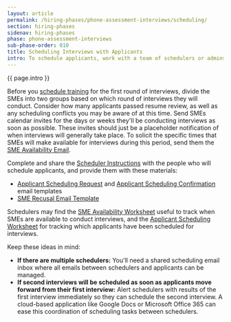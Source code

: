 ```yaml
---
layout: article
permalink: /hiring-phases/phone-assessment-interviews/scheduling/
section: hiring-phases
sidenav: hiring-phases
phase: phone-assessment-interviews
sub-phase-order: 010
title: Scheduling Interviews with Applicants
intro: To schedule applicants, work with a team of schedulers or admins who can coordinate SME schedules with applicant availability.
---
```


<p class="usa-intro">
  {{ page.intro }}
</p>

Before you [schedule training](training.md) for the first round of interviews, divide the SMEs into two groups based on which round of interviews they will conduct. Consider how many applicants passed resume review, as well as any scheduling conflicts you may be aware of at this time. Send SMEs calendar invites for the days or weeks they'll be conducting interviews as soon as possible. These invites should just be a placeholder notification of when interviews will generally take place. To solicit the specific times that SMEs will make available for interviews during this period, send them the <a href="{{site.baseurl}}/toolkit/phone-assessment-interviews/email-template-sme-avialability/">SME Availability Email</a>.

Complete and share the <a href="{{site.baseurl}}/toolkit/phone-assessment-interviews/interview-scheduling-instructions/">Scheduler Instructions</a> with the people who will schedule applicants, and provide them with these materials:

- <a href="{{site.baseurl}}/toolkit/phone-assessment-interviews/email-template-app-first-interview-sched/">Applicant Scheduling Request</a> and <a href="{{site.baseurl}}/toolkit/phone-assessment-interviews/email-template-app-first-interview-confirm/">Applicant Scheduling Confirmation</a> email templates
- <a href="{{site.baseurl}}/toolkit/phone-assessment-interviews/sme-recusal-email-template/">SME Recusal Email Template</a>

Schedulers may find the <a href="{{site.baseurl}}/toolkit/phone-assessment-interviews/example-sme-availability-worksheet/">SME Availability Worksheet</a> useful to track when SMEs are available to conduct interviews, and the <a href="{{site.baseurl}}/toolkit/phone-assessment-interviews/example-applicant-scheduling-worksheet/">Applicant Scheduling Worksheet</a> for tracking which applicants have been scheduled for interviews.

Keep these ideas in mind:

- **If there are multiple schedulers:** You'll need a shared scheduling email inbox where all emails between schedulers and applicants can be managed.
- **If second interviews will be scheduled as soon as applicants move forward from their first interview:** Alert schedulers with results of the first interview immediately so they can schedule the second interview. A cloud-based application like Google Docs or Microsoft Office 365 can ease this coordination of scheduling tasks between schedulers.
